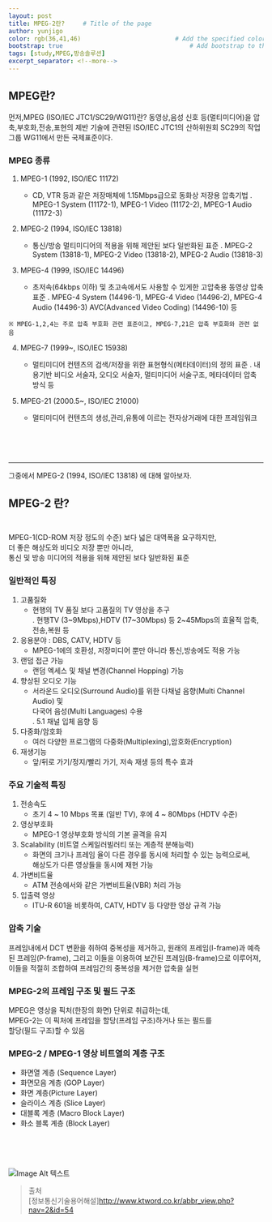```yaml
---
layout: post
title: MPEG-2란?     # Title of the page
author: yunjigo                   
color: rgb(36,41,46)                          # Add the specified color as feature image, and change link colors in post
bootstrap: true                                   # Add bootstrap to the page
tags: [study,MPEG,방송솔루션]
excerpt_separator: <!--more-->
---
```


## MPEG란? <br>
      
먼저,MPEG (ISO/IEC JTC1/SC29/WG11)란? 
동영상,음성 신호 등(멀티미디어)을 압축,부호화,전송,표현의 제반 기술에 관련된
ISO/IEC JTC1의 산하위원회 SC29의 작업그룹 WG11에서 만든 국제표준이다.

<!--more-->

### MPEG 종류

      
  1. MPEG-1  (1992, ISO/IEC 11172)
     - CD, VTR 등과 같은 저장매체에 1.15Mbps급으로 동화상 저장용 압축기법
        . MPEG-1 System (11172-1), MPEG-1 Video (11172-2), MPEG-1 Audio (11172-3)

  2. MPEG-2  (1994, ISO/IEC 13818)
     - 통신/방송 멀티미디어의 적용을 위해 제안된 보다 일반화된 표준
        . MPEG-2 System (13818-1), MPEG-2 Video (13818-2), MPEG-2 Audio (13818-3)

  3. MPEG-4  (1999, ISO/IEC 14496)
     - 초저속(64kbps 이하) 및 초고속에서도 사용할 수 있게한 고압축용 동영상 압축 표준
        . MPEG-4 System (14496-1), MPEG-4 Video (14496-2), MPEG-4 Audio (14496-3)
          AVC(Advanced Video Coding) (14496-10) 등

 `※ MPEG-1,2,4는 주로 압축 부호화 관련 표준이고, MPEG-7,21은 압축 부호화와 관련 없음`

  4. MPEG-7  (1999~, ISO/IEC 15938)
     - 멀티미디어 컨텐츠의 검색/저장을 위한 표현형식(메타데이터)의 정의 표준
        . 내용기반 비디오 서술자, 오디오 서술자, 멀티미디어 서술구조, 메타데이터 압축
          방식 등

  5. MPEG-21  (2000.5~, ISO/IEC 21000)
     - 멀티미디어 컨텐츠의 생성,관리,유통에 이르는 전자상거래에 대한 프레임워크


<br><br><br>


<hr/>  

     
그중에서  MPEG-2  (1994, ISO/IEC 13818) 에 대해 알아보자. 
     

## MPEG-2 란?<br><br>

  MPEG-1(CD-ROM 저장 정도의 수준) 보다 넓은 대역폭을 요구하지만,     
  더 좋은 해상도와 비디오 저장 뿐만 아니라,     
  통신 및 방송 미디어의 적용을 위해 제안된 보다 일반화된 표준    




 ### 일반적인 특징     
     
  1. 고품질화        
     - 현행의 TV 품질 보다 고품질의 TV 영상을 추구      
        . 현행TV (3~9Mbps),HDTV (17~30Mbps) 등 2~45Mbps의 효율적 압축,전송,복원 등     
  2. 응용분야 : DBS, CATV, HDTV 등     
     - MPEG-1에의 호환성, 저장미디어 뿐만 아니라 통신,방송에도 적용 가능    
  3. 랜덤 접근 가능     
     - 랜덤 엑세스 및 채널 변경(Channel Hopping) 가능    
  4. 향상된 오디오 기능      
     - 서라운드 오디오(Surround Audio)를 위한 다채널 음향(Multi Channel Audio) 및    
       다국어 음성(Multi Languages) 수용     
        . 5.1 채널 입체 음향 등     
  5. 다중화/암호화     
     - 여러 다양한 프로그램의 다중화(Multiplexing),암호화(Encryption)     
  6. 재생기능      
     - 앞/뒤로 가기/정지/빨리 가기, 저속 재생 등의 특수 효과      

     
 ### 주요 기술적 특징
     
  1. 전송속도    
     -  초기 4 ~ 10 Mbps 목표 (일반 TV), 후에 4 ~ 80Mbps (HDTV 수준)    
  2. 영상부호화    
     -  MPEG-1 영상부호화 방식의 기본 골격을 유지    
  3. Scalability  (비트열 스케일러빌러티 또는 계층적 분해능력)     
     -  화면의 크기나 프레임 율이 다른 경우를 동시에 처리할 수 있는 능력으로써,    
        해상도가 다른 영상들을 동시에 재현 가능    
  4. 가변비트율    
     -  ATM 전송에서와 같은 가변비트율(VBR) 처리 가능     
  5. 입출력 영상    
     -  ITU-R 601을 비롯하여, CATV, HDTV 등 다양한 영상 규격 가능    
      

### 압축 기술   
     
  프레임내에서 DCT 변환을 취하여 중복성을 제거하고, 원래의 프레임(I-frame)과 예측    
  된 프레임(P-frame),  그리고 이들을 이용하여 보간된 프레임(B-frame)으로 이루어져,     
  이들을 적절히 조합하여 프레임간의 중복성을 제거한 압축을 실현    


### MPEG-2의 프레임 구조 및 필드 구조     
     
  MPEG은 영상을 픽처(한장의 화면) 단위로 취급하는데,     
  MPEG-2는 이 픽처에 프레임을 할당(프레임 구조)하거나 또는 필드를      
  할당(필드 구조)할 수 있음     
  
  
 ### MPEG-2 / MPEG-1 영상 비트열의 계층 구조  

  - 화면열 계층 (Sequence Layer)   
  - 화면모음 계층 (GOP Layer) 
  - 화면 계층(Picture Layer)      
  - 슬라이스 계층 (Slice Layer)     
  - 대블록 계층 (Macro Block Layer)      
  - 화소 블록 계층 (Block Layer)    





<br><br><br>

![Image Alt 텍스트](http://app.jjalbang.today/jj1G9.gif)




>출처    
[정보통신기술용어해설]http://www.ktword.co.kr/abbr_view.php?nav=2&id=54
